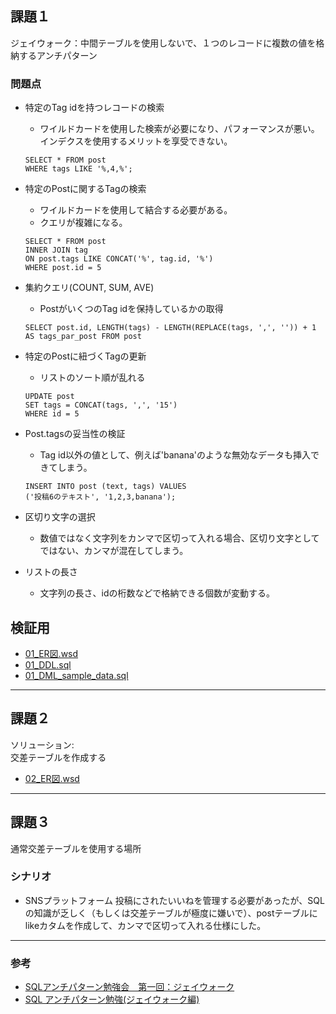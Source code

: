 ## 課題１
ジェイウォーク：中間テーブルを使用しないで、１つのレコードに複数の値を格納するアンチパターン
### 問題点
- 特定のTag idを持つレコードの検索
    - ワイルドカードを使用した検索が必要になり、パフォーマンスが悪い。インデクスを使用するメリットを享受できない。

    ```
    SELECT * FROM post
    WHERE tags LIKE '%,4,%';
    ```
- 特定のPostに関するTagの検索
    - ワイルドカードを使用して結合する必要がある。
    - クエリが複雑になる。
    
    ```
    SELECT * FROM post 
    INNER JOIN tag 
    ON post.tags LIKE CONCAT('%', tag.id, '%')
    WHERE post.id = 5
    ```
- 集約クエリ(COUNT, SUM, AVE)
    - PostがいくつのTag idを保持しているかの取得

    ```
    SELECT post.id, LENGTH(tags) - LENGTH(REPLACE(tags, ',', '')) + 1 AS tags_par_post FROM post 
    ```
- 特定のPostに紐づくTagの更新
    - リストのソート順が乱れる
    ```
    UPDATE post
    SET tags = CONCAT(tags, ',', '15')
    WHERE id = 5
    ```
- Post.tagsの妥当性の検証
    - Tag id以外の値として、例えば'banana'のような無効なデータも挿入できてしまう。
    ```
    INSERT INTO post (text, tags) VALUES 
    ('投稿6のテキスト', '1,2,3,banana');
    ```
- 区切り文字の選択
    - 数値ではなく文字列をカンマで区切って入れる場合、区切り文字としてではない、カンマが混在してしまう。
- リストの長さ
    - 文字列の長さ、idの桁数などで格納できる個数が変動する。

## 検証用
- [01_ER図.wsd](./01_ER%E5%9B%B3.wsd)
- [01_DDL.sql](./01_DDL.sql)
- [01_DML_sample_data.sql](./01_DML_sample_data.sql)

---
## 課題２
ソリューション:  
交差テーブルを作成する
- [02_ER図.wsd](./02_ER%E5%9B%B3.wsd)

---
## 課題３
通常交差テーブルを使用する場所
### シナリオ
- SNSプラットフォーム
投稿にされたいいねを管理する必要があったが、SQLの知識が乏しく（もしくは交差テーブルが極度に嫌いで）、postテーブルに
likeカタムを作成して、カンマで区切って入れる仕様にした。
---
### 参考
- [SQLアンチパターン勉強会　第一回：ジェイウォーク](https://qiita.com/aconit96/items/24f790662d9b88a3ab74)
- [SQL アンチパターン勉強(ジェイウォーク編)](https://zenn.dev/empenguin/articles/dc7dbd4af10847)